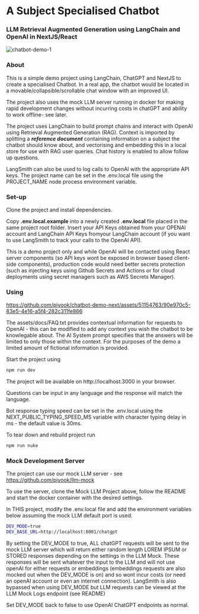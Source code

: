 # A Subject Specialised Chatbot

### LLM Retrieval Augmented Generation using LangChain and OpenAI in NextJS/React

![chatbot-demo-1](https://github.com/piyook/chatbot-demo-next/assets/51154763/de157268-8426-493e-af14-f1ba67c1159c)

### About

This is a simple demo project using LangChain, ChatGPT and NextJS to create a specialised Chatbot. In a real app, the chatbot would be located in a movable/collapsible/scrollable chat window with an improved UI.

The project also uses the mock LLM server running in docker for making rapid development changes without incurring costs in chatGPT and ability to work offline- see later.

The project uses LangChain to build prompt chains and interact with OpenAI using Retrieval Augmented Generation (RAG). Context is imported by splitting a **_reference document_** containing information on a subject the chatbot should know about, and vectorising and embedding this in a local store for use with RAG user queries. Chat history is enabled to allow follow up questions.

LangSmith can also be used to log calls to OpenAI with the appropriate API keys. The project name can be set in the .env.local file using the PROJECT_NAME node process environment variable.

### Set-up

Clone the project and install dependencies.

Copy **.env.local.example** into a newly created **.env.local** file placed in the same project root folder. Insert your API Keys obtained from your OPENAI account and LangChain API Keys fromyour LangChain account (if you want to use LangSmith to track your calls to the OpenAI API).

This is a demo project only and while OpenAI will be contacted using React server components (so API keys wont be exposed in browser based client-side components), production code would need better secrets protection (such as injecting keys using Github Secrets and Actions or for cloud deployments using secret managers such as AWS Secrets Manager).

### Using

https://github.com/piyook/chatbot-demo-next/assets/51154763/90e970c5-83e5-4e16-a5f4-282c311fe866

The assets/docs/FAQ.txt provides contextual information for requests to OpenAI - this can be modified to add any context you wish the chatbot to be knowlegable about. The AI System prompt specifies that the answers will be limited to only those within the context. For the purposes of the demo a limited amount of fictional information is provided.

Start the project using

```bash
npm run dev
```

The project will be available on http://localhost:3000 in your browser.

Questions can be input in any language and the response will match the language.

Bot response typing speed can be set in the .env.local using the NEXT_PUBLIC_TYPING_SPEED_MS variable with character typing delay in ms - the default value is 30ms.

To tear down and rebuild project run

```bash
npm run nuke
```

### Mock Development Server

The project can use our mock LLM server - see https://github.com/piyook/llm-mock

To use the server, clone the Mock LLM Project above, follow the README and start the docker container with the desired settings.

In THIS project, modify the .env.local file and add the environment variables below assuming the mock LLM default port is used.

```bash
DEV_MODE=true
DEV_BASE_URL=http://localhost:8001/chatgpt
```

By setting the DEV_MODE to true, ALL chatGPT requests will be sent to the mock LLM server which will return either random length LOREM IPSUM or STORED responses depending on the settings in the LLM Mock. These responses will be sent whatever the input to the LLM and will not use openAI for either requests or embeddings (embeddings requests are also mocked out when the DEV_MODE is on) and so wont incur costs (or need an openAI account or even an internet connection).
LangSmith is also bypassed when using DEV_MODE but LLM requests can be viewed at the LLM Mock Logs endpoint (see README)

Set DEV_MODE back to false to use OpenAI ChatGPT endpoints as normal.
